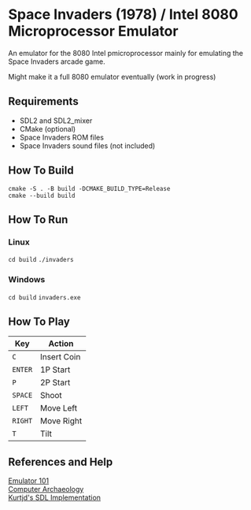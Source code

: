 # Space Invaders (1978) / Intel 8080 Microprocessor Emulator     

An emulator for the 8080 Intel pmicroprocessor mainly for emulating the Space Invaders arcade game.

Might make it a full 8080 emulator eventually (work in progress)

## Requirements
* SDL2 and SDL2_mixer
* CMake (optional)
* Space Invaders ROM files 
* Space Invaders sound files (not included)


## How To Build
`cmake -S . -B build -DCMAKE_BUILD_TYPE=Release`  
`cmake --build build` 


## How To Run
### Linux
`cd build` 
`./invaders`

### Windows
`cd build` 
`invaders.exe`


## How To Play
|Key|Action|
|---|------|
|`C`|Insert Coin|
|`ENTER`|1P Start|
|`P`|2P Start|
|`SPACE`|Shoot|
|`LEFT`|Move Left|
|`RIGHT`|Move Right|
|`T`|Tilt|

## References and Help
[Emulator 101](http://www.emulator101.com/welcome.html)  
[Computer Archaeology](https://www.computerarcheology.com/Arcade/SpaceInvaders/)  
[Kurtjd's SDL Implementation](https://github.com/kurtjd/space-invaders-emulator)
